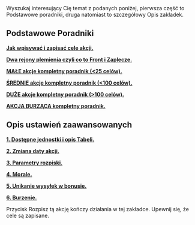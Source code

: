 <div class="p-3 mb-2 bg-light text-dark"><i class="bi bi-info-square"></i> Wyszukaj interesujący Cię temat z podanych poniżej, pierwsza część to Podstawowe poradniki, druga natomiast to szczegółowy Opis zakładek.</div>

## Podstawowe Poradniki

<p class="mb-0"><b><a target="_blank" href="/documentation?link=true#jak-wpisywac-i-zapisac-cele-akcji">Jak wpisywać i zapisać cele akcji.</a></b></p>
<p class="mb-0"><b><a target="_blank" href="/documentation?link=true#dwa-rejony-plemienia-czyli-co-to-front-i-zaplecze">Dwa rejony plemienia czyli co to Front i Zaplecze.</a></b></p>
<p class="my-0"><b><a target="_blank" href="/documentation?link=true#male-akcje-kompletny-poradnik">MAŁE akcje kompletny poradnik (<25 celów).</a></b></p>
<p class="my-0"><b><a target="_blank" href="/documentation?link=true#srednie-akcje-kompletny-poradnik">ŚREDNIE akcje kompletny poradnik (<100 celów).</a></b></p>
<p class="my-0"><b><a target="_blank" href="/documentation?link=true#duze-akcje-kompletny-poradnik">DUŻE akcje kompletny poradnik (>100 celów).</a></b></p>
<p class="my-0"><b><a target="_blank" href="/documentation?link=true#akcje-burzace-kompletny-poradnik">AKCJA BURZĄCA kompletny poradnik.</a></b></p>

## Opis ustawień zaawansowanych

<p class="mb-0"><b><a target="_blank" href="/documentation?link=true#dostepne-jednostki-i-opis-tabeli">1. Dostępne jednostki i opis Tabeli.</a></b></p>

<p class="my-0"><b><a target="_blank" href="/documentation?link=true#zmiana-daty-akcji">2. Zmiana daty akcji.</a></b></p>
<p class="my-0"><b><a target="_blank" href="/documentation?link=true#parametry-rozpiski">3. Parametry rozpiski.</a></b></p>
<p class="my-0"><b><a target="_blank" href="/documentation?link=true#morale">4. Morale.</a></b></p>
<p class="my-0"><b><a target="_blank" href="/documentation?link=true#unikanie-bonusu-nocnego">5. Unikanie wysyłek w bonusie.</a></b></p>
<p class="my-0"><b><a target="_blank" href="/documentation?link=true#burzenie">6. Burzenie.</a></b></p>

 <div class="p-3 mb-2 bg-light text-dark"><i class="bi bi-info-square"></i> Przycisk <span class="md-correct2">Rozpisz tą akcję</span> kończy działania w tej zakładce. Upewnij się, że cele są zapisane.</div><br>
